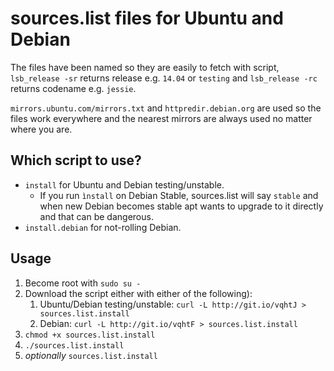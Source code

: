 sources.list files for Ubuntu and Debian
========================================

The files have been named so they are easily to fetch with script,
`lsb_release -sr` returns release e.g. `14.04` or `testing` and
`lsb_release -rc` returns codename e.g. `jessie`.

`mirrors.ubuntu.com/mirrors.txt` and `httpredir.debian.org` are used so
the files work everywhere and the nearest mirrors are always used no matter
where you are.

Which script to use?
--------------------

* `install` for Ubuntu and Debian testing/unstable.
    * If you run `ìnstall` on Debian Stable, sources.list will say
      `stable` and when new Debian becomes stable apt wants to
      upgrade to it directly and that can be dangerous.
* `install.debian` for not-rolling Debian.

Usage
-----

1. Become root with `sudo su -`
2. Download the script either with either of the following):
    1. Ubuntu/Debian testing/unstable:
       `curl -L http://git.io/vqhtJ > sources.list.install`
    2. Debian: `curl -L http://git.io/vqhtF > sources.list.install`
3. `chmod +x sources.list.install`
4. `./sources.list.install`
5. *optionally* `sources.list.install`
